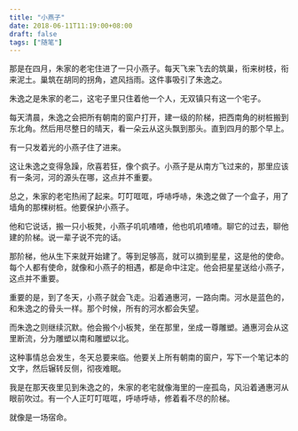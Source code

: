 ```yaml
---
title: "小燕子"
date: 2018-06-11T11:19:00+08:00
draft: false
tags: ["随笔"]
---
```


那是在四月，朱家的老宅住进了一只小燕子。每天飞来飞去的筑巢，衔来树枝，衔来泥土。巢筑在胡同的拐角，遮风挡雨。这件事吸引了朱逸之。

朱逸之是朱家的老二，这宅子里只住着他一个人，无双镇只有这一个宅子。

每天清晨，朱逸之会把所有朝南的窗户打开，建一级的阶梯，把西南角的树桩搬到东北角。然后用尽整日的晴天，看一朵云从这头飘到那头。直到四月的那个早上。

有一只发着光的小燕子住了进来。

这让朱逸之变得急躁，欣喜若狂，像个疯子。小燕子是从南方飞过来的，那里应该有一条河，河的源头在哪，这点并不重要。

总之，朱家的老宅热闹了起来。叮叮哐哐，呼哧呼哧，朱逸之做了一个盒子，用了墙角的那棵树桩。他要保护小燕子。

他和它说话，搬一只小板凳，小燕子叽叽喳喳，他也叽叽喳喳。聊它的过去，聊他建的阶梯。说一辈子说不完的话。

那阶梯，他从生下来就开始建了。等到足够高，就可以摘到星星，这是他的使命。每个人都有使命，就像和小燕子的相遇，都是命中注定。他会把星星送给小燕子，这点并不重要。

重要的是，到了冬天，小燕子就会飞走。沿着通惠河，一路向南。河水是蓝色的，和朱逸之的骨头一样。那个时候，所有的河水都会失望。

而朱逸之则继续沉默。他会搬个小板凳，坐在那里，坐成一尊雕塑。通惠河会从这里断流，分为雕塑以南和雕塑以北。

这种事情总会发生，冬天总要来临。他要关上所有朝南的窗户，写下一个笔记本的文字，然后辗转反侧，彻夜难眠。

我是在那天夜里见到朱逸之的，朱家的老宅就像海里的一座孤岛，风沿着通惠河从眼前吹过。有一个人正叮叮哐哐，呼哧呼哧，修着看不尽的阶梯。

就像是一场宿命。